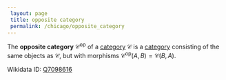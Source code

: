 ```yaml
---
 layout: page
 title: opposite category
 permalink: /chicago/opposite_category
---
```

The **opposite category** $\mathcal C^{\text{op}}$ of a [category](https://mathgloss.github.io/MathGloss/chicago/category) $\mathcal C$ is a [category](https://mathgloss.github.io/MathGloss/chicago/category) consisting of the same objects as $\mathcal C$, but with morphisms $\mathcal C^\text{op}(A,B) = \mathcal C(B,A)$.

Wikidata ID: [Q7098616](https://www.wikidata.org/wiki/Q7098616)
